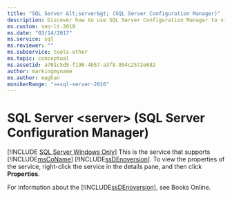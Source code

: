 ```yaml
---
title: "SQL Server &lt;server&gt; (SQL Server Configuration Manager)"
description: Discover how to use SQL Server Configuration Manager to view the properties of the SQL Server Database Engine.
ms.custom: seo-lt-2019
ms.date: "03/14/2017"
ms.service: sql
ms.reviewer: ""
ms.subservice: tools-other
ms.topic: conceptual
ms.assetid: a701c5d5-f190-4b57-a3f8-954c2572e682
author: markingmyname
ms.author: maghan
monikerRange: ">=sql-server-2016"
---
```

# SQL Server &lt;server&gt; (SQL Server Configuration Manager)
[!INCLUDE [SQL Server Windows Only](../../includes/applies-to-version/sql-windows-only.md)]
  This is the service that supports [!INCLUDE[msCoName](../../includes/msconame-md.md)] [!INCLUDE[ssDEnoversion](../../includes/ssdenoversion-md.md)]. To view the properties of the service, right-click the service in the details pane, and then click **Properties**.  
  
 For information about the [!INCLUDE[ssDEnoversion](../../includes/ssdenoversion-md.md)], see Books Online.  
  
  
